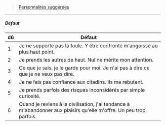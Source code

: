 ﻿---
!PersonalityDefectItem
Table: >+
  |d6|Défaut|

  |---|---|

  |1|Je ne supporte pas la foule. Y être confronté <!--br-->m'angoisse au plus haut point.|

  |2|Je prends les autres de haut. Nul ne mérite mon <!--br-->attention.|

  |3|Ce que je sais, je le garde pour moi. Je n'ai pas à <!--br-->dire ce que je ne veux pas dire.|

  |4|Je ne fais pas confiance aux citadins. Ils me <!--br-->rebutent.|

  |5|Je prends parfois des risques inconsidérés par <!--br-->simple curiosité.|

  |6|Quand je reviens à la civilisation, j'ai tendance <!--br-->à m'abandonner aux plaisirs qu'elle m'offre. Un <!--br-->peu trop, parfois.|

Id: background_solitaire_hd.md#défaut
ParentLink: background_solitaire_hd.md#personnalités-suggérées
Name: Défaut
ParentName: Personnalités suggérées
NameLevel: 5
Attributes: {}
---
> [Personnalités suggérées](hd_background_solitaire_personnalites_suggerees.md)

---

##### Défaut

|d6|Défaut|
|---|---|
|1|Je ne supporte pas la foule. Y être confronté m'angoisse au plus haut point.|
|2|Je prends les autres de haut. Nul ne mérite mon attention.|
|3|Ce que je sais, je le garde pour moi. Je n'ai pas à dire ce que je ne veux pas dire.|
|4|Je ne fais pas confiance aux citadins. Ils me rebutent.|
|5|Je prends parfois des risques inconsidérés par simple curiosité.|
|6|Quand je reviens à la civilisation, j'ai tendance à m'abandonner aux plaisirs qu'elle m'offre. Un peu trop, parfois.|

